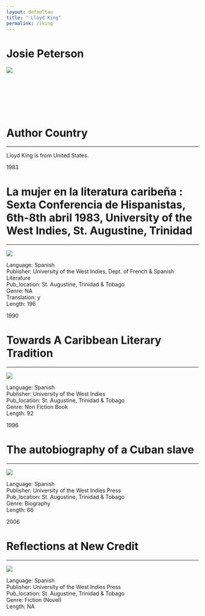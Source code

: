 ```yaml
---
layout: defaultau
title: " Lloyd King"
permalink: /lking
---
```

<div class="content">
    <h1>Josie Peterson</h1>
    <div class="quote">
        <div><img src="https://alchetron.com/cdn/lloyd-king-puzzle-designer-545d95c4-2c1e-4137-8379-1f551fbfd5b-resize-750.jpeg" class="logo"></div>
    </div>
    <div class="timeline">
        <div style="padding-bottom:100px;"></div>
        <div class="block">
            <div class="date right"><p class="right"> </p></div>
            <div class="dot"></div>
            <div class="left first">
                <h1>Author Country</h1><hr>
            <p> Lloyd King is from United States.</p>
            </div>
        </div>
        <div class="block">
            <div class="date left"><p class="left">1983</p></div>
            <div class="dot"></div>
            <div class="right">
                <h1>La mujer en la literatura caribeña : Sexta Conferencia de Hispanistas, 6th-8th abril 1983, University of the West Indies, St. Augustine, Trinidad</h1><hr>
                <p><img src="https://alchetron.com/cdn/lloyd-king-puzzle-designer-545d95c4-2c1e-4137-8379-1f551fbfd5b-resize-750.jpeg"></div></p>
 			<p> Language: Spanish <br/>
                Publisher: University of the West Indies, Dept. of French & Spanish Literature <br/>
                Pub_location: St. Augustine, Trinidad & Tobago <br/>
                Genre: NA <br/>
            Translation: y <br/>
                Length: 196 <br/>                </p>
            </div>
        </div>
        <div class="block">
            <div class="date right"><p class="right">1990</p></div>
            <div class="dot"></div>
            <div class="left">
                <h1>Towards A Caribbean Literary Tradition</h1><hr>
                <p><img src="https://alchetron.com/cdn/lloyd-king-puzzle-designer-545d95c4-2c1e-4137-8379-1f551fbfd5b-resize-750.jpeg"> </div></p>
              <p> Language: Spanish <br/>
                Publisher: University of the West Indies <br/>
                Pub_location: St. Augustine, Trinidad & Tobago <br/>
                Genre: Non Fiction Book <br/>
                Length: 92 <br/>                </p>
               </div>
       		   </div>
        <div class="block">
            <div class="date left"><p class="left">1996</p></div>
            <div class="dot"></div>
            <div class="right">
                <h1>The autobiography of a Cuban slave</h1><hr>
                <p><img src="https://images-na.ssl-images-amazon.com/images/I/51Sib-chJ4L._SX335_BO1,204,203,200_.jpg"></p>
               <p> Language: Spanish <br/>
                Publisher: University of the West Indies Press <br/>
                Pub_location: St. Augustine, Trinidad & Tobago <br/>
                Genre: Biography <br/>
                Length: 66 <br/>                </p>            
        </div>
        </div>
          <div class="block">
            <div class="date right"><p class="right">2006</p></div>
            <div class="dot"></div>
            <div class="left">
                <h1>Reflections at New Credit</h1><hr>
                <p><img src="https://alchetron.com/cdn/lloyd-king-puzzle-designer-545d95c4-2c1e-4137-8379-1f551fbfd5b-resize-750.jpeg"></p>
               <p> Language: Spanish <br/>
                Publisher: University of the West Indies Press <br/>
                Pub_location: St. Augustine, Trinidad & Tobago <br/>
                Genre: Fiction (Novel) <br/>
                Length: NA <br/>      </p>
               </div>
       		   </div>  